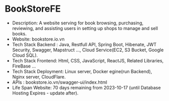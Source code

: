 # BookStoreFE
<ul>
  <li>Description: A website serving for book browsing, purchasing, reviewing, and assisting users in setting up shops to manage and sell books.</li>
  <li>Website: bookstore.io.vn</li>
  <li>Tech Stack Backend : Java, Restfull API, Spring Boot, Hibenate, JWT Security, Swagger, Mapstruct ..., Cloud Service(EC2, S3 Bucket, Google Cloud SQL).</li>
  <li>Tech Stack Frontend: Html, CSS, JavaScript, ReactJS, Related Libraries, FireBase ...</li>
  <li>Tech Stack Deployment: Linux server, Docker egine(run Backend), Nginx server, CloudFlare.</li>
  <li>APIs : bookstore.io.vn/swagger-ui/index.html</li>
  <li>Life Span Website: 70 days remaining from 2023-10-17 (until Database Hosting Expires - update after).</li>
</ul>

